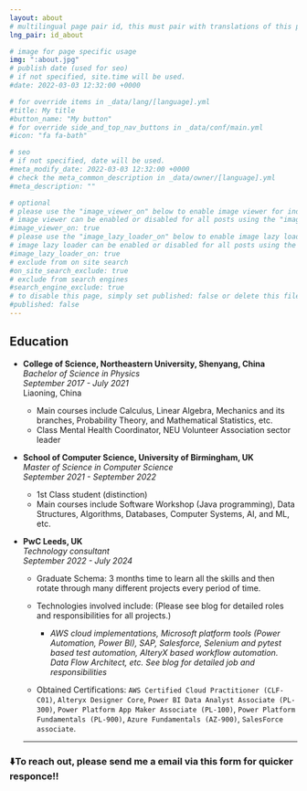 ```yaml
---
layout: about
# multilingual page pair id, this must pair with translations of this page. (This name must be unique)
lng_pair: id_about

# image for page specific usage
img: ":about.jpg"
# publish date (used for seo)
# if not specified, site.time will be used.
#date: 2022-03-03 12:32:00 +0000

# for override items in _data/lang/[language].yml
#title: My title
#button_name: "My button"
# for override side_and_top_nav_buttons in _data/conf/main.yml
#icon: "fa fa-bath"

# seo
# if not specified, date will be used.
#meta_modify_date: 2022-03-03 12:32:00 +0000
# check the meta_common_description in _data/owner/[language].yml
#meta_description: ""

# optional
# please use the "image_viewer_on" below to enable image viewer for individual pages or posts (_posts/ or [language]/_posts folders).
# image viewer can be enabled or disabled for all posts using the "image_viewer_posts: true" setting in _data/conf/main.yml.
#image_viewer_on: true
# please use the "image_lazy_loader_on" below to enable image lazy loader for individual pages or posts (_posts/ or [language]/_posts folders).
# image lazy loader can be enabled or disabled for all posts using the "image_lazy_loader_posts: true" setting in _data/conf/main.yml.
#image_lazy_loader_on: true
# exclude from on site search
#on_site_search_exclude: true
# exclude from search engines
#search_engine_exclude: true
# to disable this page, simply set published: false or delete this file
#published: false
---
```



## Education

- **College of Science, Northeastern University, Shenyang, China**  
  *Bachelor of Science in Physics*  
  *September 2017 - July 2021*  
  Liaoning, China  
  - Main courses include Calculus, Linear Algebra, Mechanics and its branches, Probability Theory, and Mathematical Statistics, etc.
  - Class Mental Health Coordinator, NEU Volunteer Association sector leader

- **School of Computer Science, University of Birmingham, UK**  
  *Master of Science in Computer Science*  
  *September 2021 - September 2022*  
  - 1st Class student (distinction)
  - Main courses include Software Workshop (Java programming), Data Structures, Algorithms, Databases, Computer Systems, AI, and ML, etc.

- **PwC Leeds, UK**  
  *Technology consultant*  
  *September 2022 - July 2024*  
  - Graduate Schema: 3 months time to learn all the skills and then rotate through many different projects every period of time.
  - Technologies involved include: (Please see blog for detailed roles and responsibilities for all projects.)
  
    - _AWS cloud implementations, Microsoft platform tools (Power Automation, Power BI), SAP, Salesforce, Selenium and pytest based test automation, AlteryX based workflow automation. Data Flow Architect, etc. See blog for detailed job and responsibilities_

  - Obtained Certifications: `AWS Certified Cloud Practitioner (CLF-C01)`, `Alteryx Designer Core`, `Power BI Data Analyst Associate (PL-300)`, `Power Platform App Maker Associate (PL-100)`, `Power Platform Fundamentals (PL-900)`, `Azure Fundamentals (AZ-900)`, `SalesForce associate`.
  

  ___
### ⬇️To reach out, please send me a email via this form for quicker responce!!